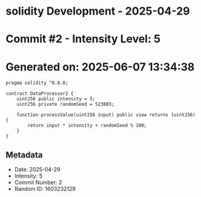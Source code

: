 ﻿# solidity Development - 2025-04-29
# Commit #2 - Intensity Level: 5
# Generated on: 2025-06-07 13:34:38
```solidity
pragma solidity ^0.8.0;

contract DataProcessor2 {
    uint256 public intensity = 5;
    uint256 private randomSeed = 523803;

    function processValue(uint256 input) public view returns (uint256) {
        return input * intensity + randomSeed % 100;
    }
}
```
## Metadata
- Date: 2025-04-29
- Intensity: 5
- Commit Number: 2
- Random ID: 1603232129
